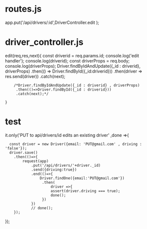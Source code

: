 

# routes.js

app.put('/api/drivers/:id',DriverController.edit );

# driver_controller.js

edit(req,res,next){
        const driverid = req.params.id;
        console.log('edit handler');
        console.log(driverid);
        const driverProps = req.body;
        console.log(driverProps);
        Driver.findByIdAndUpdate({_id : driverid}, driverProps)
            .then(() => Driver.findById({_id:driverid}))
            .then(driver => res.send(driver))
            .catch(next);
       
        /*Driver.findByIdAndUpdate({_id : driverid} , driverProps)
         .then(()=>Driver.findById({_id : driverid}))
         .catch(next);*/

    }
    
    
    
# test


 it.only('PUT to api/drivers/id edits an existing driver' ,done =>{
 
      const driver = new Driver({email: 'PUT@gmail.com' , driving : 'false'});
      driver.save() 
        .then(()=>{ 
            request(app)
                .put('/api/drivers/'+driver._id)
                .send({driving:true})
                .end(()=>{
                    Driver.findOne({email:'PUT@gmail.com'})
                     .then(
                         driver =>{
                         assert(driver.driving === true);
                         done();
                     }) 
                })
                // done();
        });

   });
